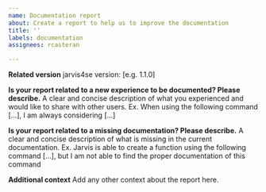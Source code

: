 ```yaml
---
name: Documentation report
about: Create a report to help us to improve the documentation
title: ''
labels: documentation
assignees: rcasteran

---
```


**Related version**
jarvis4se version: [e.g. 1.1.0]

**Is your report related to a new experience to be documented? Please describe.**
A clear and concise description of what you experienced and would like to share with other users. Ex. When using the following command [...], I am always considering [...]

**Is your report related to a missing documentation? Please describe.**
A clear and concise description of what is missing in the current documentation. Ex. Jarvis is able to create a function using the following command [...], but I am not able to find the proper documentation of this command

**Additional context**
Add any other context about the report here.
